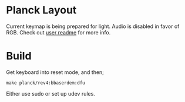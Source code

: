 # Planck Layout

Current keymap is being prepared for light.
Audio is disabled in favor of RGB.
Check out [user readme](../../../../users/bbaserdem/README.md) for more info.

# Build

Get keyboard into reset mode, and then;

```
make planck/rev4:bbaserdem:dfu
```

Either use sudo or set up udev rules.
